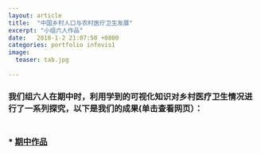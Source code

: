 ```yaml
---
layout: article
title:  "中国乡村人口与农村医疗卫生发展"
excerpt: "小组六人作品"
date:   2018-1-2 21:07:50 +0800
categories: portfolio infovis1
image:
  teaser: tab.jpg
  
---
```

### 我们组六人在期中时，利用学到的可视化知识对乡村医疗卫生情况进行了一系列探究，以下是我们的成果(单击查看网页）：

### <br> *   [期中作品](https://zhengtingeing.github.io/infovis/qizhong/example.html)

